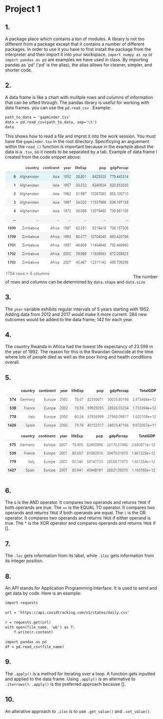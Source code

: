 # Project 1

## 1. 
A package place which contains a ton of modules. A library is not too different from a package except that it contains a number of different packages. In order to use it you have to first install the package from the interpreter and then import it into your workspace. ```import numpy as np``` or ```import pandas as pd``` are examples we have used in class. By importing pandas as 'pd' ('pd' is the alias), the alias allows for cleaner, simpler, and shorter code. 

## 2. 
A data frame is like a chart with mulitple rows and columns of information that can be sifted through. The pandas library is useful for working with data frames. you can use the ```pd.read_csv``` . Example:
```
path_to_data = 'gapminder.tsv'
data = pd.read_csv(path_to_data, sep='\t')
data
``` 
This shows how to read a file and improt it into the work session. You must have the ```gapminder.tsv``` in the root directory. Specificying an arguement within the ```read_()``` function is important because in the example about the data is a ```.tsv```, so it needs to be separated by a tab. 
Example of data frame I created from the code snippet above:

![](gapminderpic.PNG)  The number of rows and columns can be determined by ```data.shape``` and ```data.size```

## 3. 
The ```year``` variable exhibits regular intervals of 5 years starting with 1952. Adding data from 2012 and 2017 would make it more current. 284 new outcomes would be added to the data frame; 142 for each year. 

## 4. 
The country Rwanda in Africa had the lowest life expectancy of 23.599 in the year of 1992. The reason for this is the Rwandan Genocide at the time where lots of people died as well as the poor living and health conditions overall. 

## 5. 
![](2002.PNG)
![](2007.PNG)

## 6. 
The ``` & ``` is the AND operator. It compares two operands and returns ```TRUE``` if both operands are true. The ```==``` is the EQUAL TO operator. It compares two operands and returns ```TRUE``` if both operands are equal. The ```|``` is the OR operator. It compares two operands and returns ```TRUE``` if either operand is true. The ```^``` is the XOR operator and compares operands and returns ```TRUE``` if [].

## 7. 
The ```.loc``` gets information from its label, while ```.iloc``` gets information from its integer position. 

## 8. 
An API stands for Application Programming Interface. It is used to send and get data by code. Here is an example:
```
import requests

url = 'https://api.covidtracking.com/v1/states/daily.csv'

r = requests.get(url)
with open(file_name, 'wb') as f:
    f.write(r.content)

import pandas as pd
df = pd.read_csv(file_name)
```

## 9. 
The ```.apply()``` is a method for iterating over a loop. A function gets inputted and applied to the data frame. Using ```.apply()``` is an alternative to  ```.iterrows()```. ```.apply()``` is the preferred approach because []. 

## 10. 
An alterative approach to ```.iloc``` is to use ```.get_value()``` and ```.set_value()```. 
